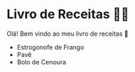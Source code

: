 # Livro de Receitas :man_cook:

Olá! Bem vindo ao meu livro de receitas :wave:

- Estrogonofe de Frango
- Pavê
- Bolo de Cenoura
